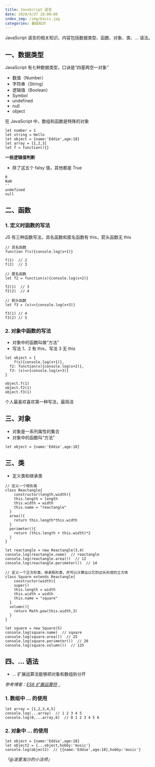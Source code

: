 ```yaml
---
title: JavaScript 语言
date: 2020/4/27 18:00:00
index_img: /img/basis.jpg
categories: 基础知识
---
```


JavaScript 语言的相关知识，内容包括数据类型、函数、对象、类、... 语法。


## 一、数据类型


JavaScript 有七种数据类型，口诀是“四基两空一对象”


- 数值（Number）
- 字符串（String）
- 逻辑值（Boolean）
- Symbol
- undefined
- null
- object



在 JavaScript 中，数组和函数是特殊的对象


```
let number = 1
let string = Hello
let object = {name:'Eddie',age:18}
let array = [1,2,3]
let f = function(){}
```


**一些逻辑值判断**


- 除了这五个 falsy 值，其他都是 True



```
0
NaN
''
undefined
null
```


## 二、函数


### 1. 定义时函数的写法


JS 有三种函数写法，具名函数和匿名函数有 this，箭头函数无 this


```
// 具名函数
function f(x){console.log(x+1)}

f(1)  // 2
f(2)  // 3

// 匿名函数
let f2 = function(x){console.log(x+2)}

f2(1)  // 3
f2(2)  // 4

// 箭头函数
let f3 = (x)=>{console.log(x+3)}

f3(1) // 4
f3(2) // 5
```


### 2. 对象中函数的写法


- 对象中的函数叫做“方法”
- 写法 1、2 有 this，写法 3 无 this



```
let object = {
	f(x){console.log(x+1)},
  f2: function(x){console.log(x+2)},
  f3: (x)=>{console.log(x+3)}
}

object.f(1)
object.f2(1)
object.f3(1)
```


个人最喜欢喜欢第一种写法，最简洁


## 三、对象


- 对象是一系列属性的集合
- 对象中的函数叫“方法”



```
let object = {name:'Eddie',age:18}
```


## 三、类


- 定义类和继承类



```
// 定义一个矩形类
class Reactangle{
	constructor(length,width){
  	this.length = length
    this.width = width
    this.name = "reactangle"
  }
  area(){
  	return this.length*this.width
  }
  perimeter(){
  	return (this.length + this.width)*2
  }
}

let reactangle = new Reactangle(3,4)
console.log(reactangle.name)  // reactangle
console.log(reactangle.area())  // 12
console.log(reactangle.perimeter())  // 14

// 定义一个正方形类，继承矩形类，并可以计算出以它的边长形成的立方体
class Square extends Reactangle{
	constructor(width){
  	super()
    this.length = width
    this.width = width
    this.name = "square"
  }
  volumn(){
  	return Math.pow(this.width,3)
  }
}

let square = new Square(5)
console.log(square.name)  // square
console.log(square.area())  // 25
console.log(square.perimeter())  // 20
console.log(square.volumn())  // 125
```


## 四、... 语法


- ... 扩展运算法能够把对象和数组拆分开



_参考博客：_[_ES6 扩展运算符_](https://blog.csdn.net/qq_30100043/article/details/53391308)
_
### 1. 数组中 ... 的使用


```
let array = [1,2,3,4,5]
console.log(...array)  // 1 2 3 4 5
console.log(0,...array,6)  // 0 1 2 3 4 5 6
```


### 2. 对象中 ... 的使用


```
let object = {name:'Eddie',age:18}
let object2 = {...object,hobby:'music'}
console.log(object2)  // {{name:'Eddie',age:18},hobby:'music'}
```


_「@浪里淘沙的小法师」_
